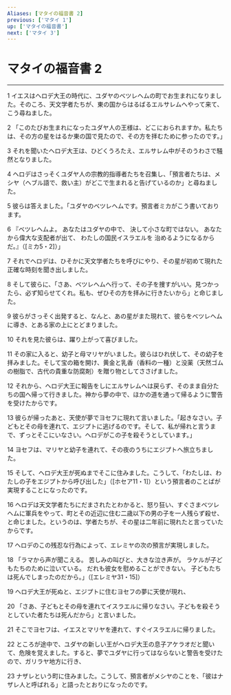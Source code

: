 ```yaml
---
Aliases: [マタイの福音書 2]
previous: ['マタイ 1']
up: ['マタイの福音書']
next: ['マタイ 3']
---
```

# マタイの福音書 2

***




1 
イエスはヘロデ大王の時代に、ユダヤのベツレヘムの町でお生まれになりました。そのころ、天文学者たちが、東の国からはるばるエルサレムへやって来て、こう尋ねました。 



2 
「このたびお生まれになったユダヤ人の王様は、どこにおられますか。私たちは、その方の星をはるか東の国で見たので、その方を拝むために参ったのです。」 



3 
それを聞いたヘロデ大王は、ひどくうろたえ、エルサレム中がそのうわさで騒然となりました。 



4 
ヘロデはさっそくユダヤ人の宗教的指導者たちを召集し、「預言者たちは、メシヤ（ヘブル語で、救い主）がどこで生まれると告げているのか」と尋ねました。 



5 
彼らは答えました。「ユダヤのベツレヘムです。預言者ミカがこう書いております。 



6 
『ベツレヘムよ。 あなたはユダヤの中で、 決して小さな町ではない。 あなたから偉大な支配者が出て、 わたしの国民イスラエルを 治めるようになるからだ。』（[ミカ5・2]）」 



7 
それでヘロデは、ひそかに天文学者たちを呼びにやり、その星が初めて現れた正確な時刻を聞き出しました。 



8 
そして彼らに、「さあ、ベツレヘムへ行って、その子を捜すがいい。見つかったら、必ず知らせてくれ。私も、ぜひその方を拝みに行きたいから」と命じました。 



9 
彼らがさっそく出発すると、なんと、あの星がまた現れて、彼らをベツレヘムに導き、とある家の上にとどまりました。 



10 
それを見た彼らは、躍り上がって喜びました。 



11 
その家に入ると、幼子と母マリヤがいました。彼らはひれ伏して、その幼子を拝みました。そして宝の箱を開け、黄金と乳香（香料の一種）と没薬（天然ゴムの樹脂で、古代の貴重な防腐剤）を贈り物としてささげました。 



12 
それから、ヘロデ大王に報告をしにエルサレムへは戻らず、そのまま自分たちの国へ帰って行きました。神から夢の中で、ほかの道を通って帰るように警告を受けたからです。 



13 
彼らが帰ったあと、天使が夢でヨセフに現れて言いました。「起きなさい。子どもとその母を連れて、エジプトに逃げるのです。そして、私が帰れと言うまで、ずっとそこにいなさい。ヘロデがこの子を殺そうとしています。」 



14 
ヨセフは、マリヤと幼子を連れて、その夜のうちにエジプトへ旅立ちました。 



15 
そして、ヘロデ大王が死ぬまでそこに住みました。こうして、「わたしは、わたしの子をエジプトから呼び出した」（[ホセア11・1]）という預言者のことばが実現することになったのです。 



16 
ヘロデは天文学者たちにだまされたとわかると、怒り狂い、すぐさまベツレヘムに軍兵をやって、町とその近辺に住む二歳以下の男の子を一人残らず殺せ、と命じました。というのは、学者たちが、その星は二年前に現れたと言っていたからです。 



17 
ヘロデのこの残忍な行為によって、エレミヤの次の預言が実現しました。 



18 
「ラマから声が聞こえる。 苦しみの叫びと、大きな泣き声が。 ラケルが子どもたちのために泣いている。 だれも彼女を慰めることができない。 子どもたちは死んでしまったのだから。」（[エレミヤ31・15]） 



19 
ヘロデ大王が死ぬと、エジプトに住むヨセフの夢に天使が現れ、 



20 
「さあ、子どもとその母を連れてイスラエルに帰りなさい。子どもを殺そうとしていた者たちは死んだから」と言いました。 



21 
そこでヨセフは、イエスとマリヤを連れて、すぐイスラエルに帰りました。 



22 
ところが途中で、ユダヤの新しい王がヘロデ大王の息子アケラオだと聞いて、危険を覚えました。すると、夢でユダヤに行ってはならないと警告を受けたので、ガリラヤ地方に行き、 



23 
ナザレという町に住みました。こうして、預言者がメシヤのことを、「彼はナザレ人と呼ばれる」と語ったとおりになったのです。
